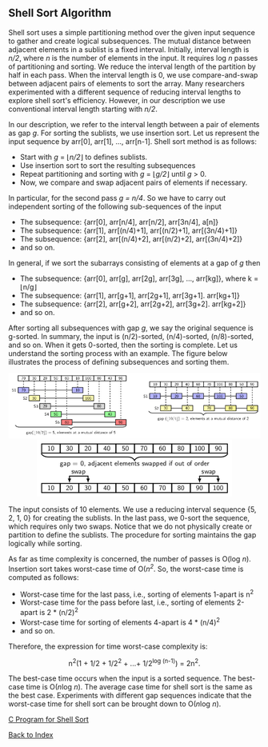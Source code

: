 ## Shell Sort Algorithm

Shell sort uses a simple partitioning method over the given input sequence to gather and create 
logical subsequences. The mutual distance between adjacent elements in a sublist is a fixed
interval. Initially, interval length is <i>n/2</i>, where <i>n</i> is the number of elements in
the input. It requires log <i>n</i> passes of partitioning and sorting. We reduce the interval
length of the partition by half in each pass. When the interval length is 0, we use compare-and-swap
between adjacent pairs of elements to sort the array. Many researchers experimented with a different
sequence of reducing interval lengths to explore shell sort's efficiency. However, in our 
description we use conventional interval length starting with <i>n/2</i>. 

In our description, we refer to the interval length between a pair of elements as gap <i>g</i>.
For sorting the sublists, we use insertion sort. Let  us represent the input sequence by
arr[0], arr[1], ..., arr[n-1]. Shell sort method is as follows:

- Start with <i>g</i> = &lfloor;<i>n/2</i>&rfloor;</i> to defines sublists.
- Use insertion sort to sort the resulting subsequences
- Repeat partitioning and sorting with <i>g</i> = &lfloor;<i>g/2</i>&rfloor; until <i>g</i> &gt; 0.
- Now, we compare and swap adjacent pairs of elements if necessary.  

In particular, for the second pass <i>g = n/4</i>. So we have to carry out independent sorting 
of the following sub-sequences of the input 

- The subsequence: {arr[0], arr[n/4], arr[n/2], arr[3n/4], a[n]}
- The subsequence: {arr[1], arr[(n/4)+1], arr[(n/2)+1], arr[(3n/4)+1]}
- The subsequence: {arr[2], arr[(n/4)+2], arr[(n/2)+2], arr[(3n/4)+2]}
- and so on.

In general, if we sort the subarrays consisting of elements at a gap of <i>g</i> then 

- The subsequence: {arr[0], arr[g], arr[2g], arr[3g], ..., arr[kg]}, where k = &lfloor;n/g&rfloor;
- The subsequence: {arr[1], arr[g+1], arr[2g+1], arr[3g+1]. arr[kg+1]}
- The subsequence: {arr[2], arr[g+2], arr[2g+2], arr[3g+2]. arr[kg+2]}
- and so on.

After sorting all subsequences with gap <i>g</i>, we say the original sequence is g-sorted.
In summary, the input is (n/2)-sorted, (n/4)-sorted, (n/8)-sorted, and so on. When it gets
0-sorted, then the sorting is complete. Let us understand the sorting process with an example.
The figure below illustrates the process of defining subsequences and sorting them.
<p style="text-align:center">
  <img src="../images/shellSortExample.png">
  
  <img src="../images/shellSortExample1.png">
</p>
The input consists of 10 elements. We use a reducing interval sequence {5, 2, 1, 0} for 
creating the sublists. In the last pass, we 0-sort the sequence, which requires only two swaps.
Notice that we do not physically create or partition to define the sublists. The 
procedure for sorting maintains the gap logically while sorting. 

As far as time complexity is concerned, the number of passes is O(log <i>n</i>). Insertion
sort takes worst-case time of O(<i>n<sup>2</sup></i>. So, the worst-case time is computed
as follows:

- Worst-case time for the last pass, i.e., sorting of elements 1-apart is n<sup>2</sup>
- Worst-case time for the pass before last, i.e., sorting of elements 2-apart is 2 * (n/2)<sup>2</sup>
- Worst-case time for sorting of elements 4-apart is 4 * (n/4)<sup>2</sup>
- and so on.

Therefore, the expression for time worst-case complexity is: 
<p style="text-align:center">
  n<sup>2</sup>(1 + 1/2 + 1/2<sup>2</sup> + ...+ 1/2<sup>log (n-1)</sup>) = 2n<sup>2</sup>.
</p>

The best-case time occurs when the input is a sorted sequence. The best-case time is O(<i>n</i>log <i>n</i>).
The average case time for shell sort is the same as the best case. Experiments with different 
gap sequences indicate that the worst-case time for shell sort can be brought down to 
O(<i>n</i>log <i>n</i>). 

[C Program for Shell Sort](../CODES/shellSort/index.md)

[Back to Index](../index.md)
